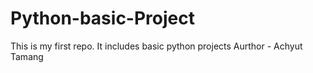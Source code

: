 # Python-basic-Project
This is my first repo. It includes basic python projects
Aurthor - Achyut Tamang
